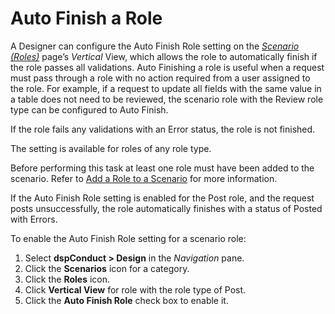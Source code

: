 # Auto Finish a Role

A Designer can configure the Auto Finish Role setting on the
<span style="font-style: italic;">[Scenario
(Roles)](../Page_Desc/Scenarios_Roles_H.htm)</span> page’s
<span style="font-style: italic;">Vertical</span> View, which allows the
role to automatically finish if the role passes all validations. Auto
Finishing a role is useful when a request must pass through a role with
no action required from a user assigned to the role. For example, if a
request to update all fields with the same value in a table does not
need to be reviewed, the scenario role with the Review role type can be
configured to Auto Finish.

If the role fails any validations with an Error status, the role is not
finished.

The setting is available for roles of any role type.

Before performing this task at least one role must have been added to
the scenario. Refer to [Add a Role to a
Scenario](Add_a_Role_to_a_Scenario.htm) for more information.

If the Auto Finish Role setting is enabled for the Post role, and the
request posts unsuccessfully, the role automatically finishes with a
status of Posted with Errors.

To enable the Auto Finish Role setting for a scenario role:

1.  Select <span style="font-weight: bold;">dspConduct \> Design</span>
    in the <span style="font-style: italic;">Navigation</span> pane.
2.  Click the <span style="font-weight: bold;">Scenarios</span> icon for
    a category.
3.  Click the <span style="font-weight: bold;">Roles</span> icon.
4.  Click <span style="font-weight: bold;">Vertical View</span> for role
    with the role type of Post.
5.  Click the <span style="font-weight: bold;">Auto Finish Role</span>
    check box to enable it.
